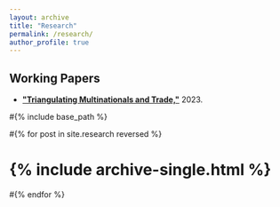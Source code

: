 ```yaml
---
layout: archive
title: "Research"
permalink: /research/
author_profile: true
---
```


## Working Papers

* [**"Triangulating Multinationals and Trade,"**](http://yutawatabe.github.io/files/triangulation2023.pdf) 2023.

#{% include base_path %}

#{% for post in site.research reversed %}
#  {% include archive-single.html %}
#{% endfor %}
